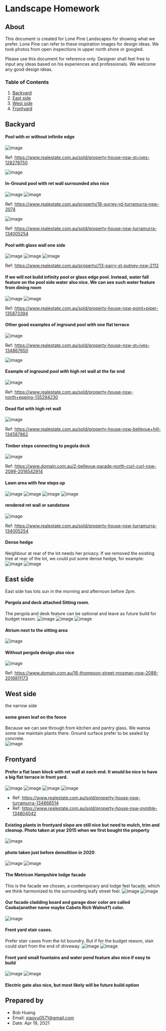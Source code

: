 # Landscape Homework

## About
This document is created for Lone Pine Landscapes for showing what we prefer. Lone Pine can refer to these inspiration images for design ideas. We took photos from open inspections in upper north shore or googled.

Please use this document for reference only. Designer shall feel free to input any ideas based on his experiences and professionals. We welcome any good design ideas.

### Table of Contents
1. [Backyard](#Backyard)
2. [East side](#East-side)
3. [West side](#West-side)
4. [Frontyard](#Frontyard)


## Backyard

#### Pool with or without infinite edge 
![image](backyard/backyard_1.jpg)

Ref: https://www.realestate.com.au/sold/property-house-nsw-st+ives-128278750

![image](backyard/backyard_2.jpg)

#### In-Ground pool with ret wall surrounded also nice
![image](backyard/backyard_3.jpg)
![image](backyard/backyard_8.jpg)

Ref: https://www.realestate.com.au/property/16-surrey-rd-turramurra-nsw-2074

![image](backyard/inground_pool_with_water_fall_feature.jpg)

Ref: https://www.realestate.com.au/sold/property-house-nsw-turramurra-134005254

#### Pool with glass wall one side
![image](backyard/pool_glass_wall_sample_1.jpg)
![image](backyard/pool_glass_wall_sample_2.jpg)
![image](backyard/pool_glass_wall_sample_3.jpg)

Ref: https://www.realestate.com.au/property//13-parry-st-putney-nsw-2112


#### If we will not build infinity pool or glass edge pool. Instead, water fall feature on the pool side water also nice. We can see such water feature from dining room
![image](backyard/pool_side_water_feature.jpg)
![image](backyard/pool_water_feature_2.jpg)

Ref: https://www.realestate.com.au/sold/property-house-nsw-point+piper-135873394


####  Other good examples of inground pool with one flat terrace
![image](backyard/inground_pool_with_terrace_lawn.jpg)

Ref: https://www.realestate.com.au/sold/property-house-nsw-st+ives-134867650

![image](backyard/inground_pool_with_ret_wall_2.jpg)

####  Example of inground pool with high ret wall at the far end
![image](backyard/inground_pool_with_ret_wall_3.jpg)

Ref: https://www.realestate.com.au/sold/property-house-nsw-north+epping-135294230

####  Dead flat with high ret wall
![image](backyard/dead_flat_backyard_with_high_ret_wall_1.jpg)

Ref: https://www.realestate.com.au/sold/property-house-nsw-bellevue+hill-134587862

####  Timber steps connecting to pegola deck
![image](backyard/backyard_9.jpg)

Ref: https://www.domain.com.au/2-bellevue-parade-north-curl-curl-nsw-2099-2016542914

####  Lawn area with few steps up
![image](backyard/backyard_4.jpg)
![image](backyard/backyard_5.jpg)
![image](backyard/backyard_6.jpg)
![image](backyard/backyard_7.jpg)


#### rendered ret wall or sandstone
![image](backyard/backyard_10.jpg)

Ref: https://www.realestate.com.au/sold/property-house-nsw-turramurra-134005254


####  Dense hedge
Neighbour at rear of the lot needs her privacy. If we removed the existing tree at rear of the lot, we could put some dense hedge, for example:
![image](dense_hedge/backyard_dense_hedge_1.jpg)
![image](dense_hedge/backyard_dense_hedge_2.jpg)



## East side
East side has lots sun in the morning and afternoon before 2pm.

####  Pergola and deck attached Sitting room.
The pergola and desk feature can be optional and leave as future build for budget reason.
![image](sitting_room_deck_and_pergola/sitting_room_deck_and_pergola_1.jpg)
![image](sitting_room_deck_and_pergola/sitting_room_deck_and_pergola_2.jpg)
![image](sitting_room_deck_and_pergola/sitting_room_deck_and_pergola_3.jpg)

####  Atrium next to the sitting area
![image](sitting_room_deck_and_pergola/sitting_area_atrium.jpg)

#### Without pergola design also nice
![image](sitting_room_deck_and_pergola/sitting_room_outside_with_no_pergola.jpg)

Ref: https://www.domain.com.au/16-thompson-street-mosman-nsw-2088-2016811173



## West side
the narrow side

#### some green leaf on the fence
Because we can see through from kitchen and pantry glass. We wanna some low maintain plants there. Ground surface prefer to be sealed by concrete.  
![image](west_side_the_narrow_side/west_side_the_narrow_side.jpg)


## Frontyard

#### Prefer a flat lawn block with ret wall at each end. It would be nice to have a big flat terrace in front yard.
![image](front_yard/front_yard_1_1.jpg)
![image](front_yard/front_yard_1_2.jpg)
![image](front_yard/front_yard_2_1.jpg)
![image](front_yard/front_yard_2_2.jpg)

  * Ref: https://www.realestate.com.au/sold/property-house-nsw-turramurra-134868514
  * Ref: https://www.realestate.com.au/sold/property-house-nsw-pymble-134804042


####  Existing plants in frontyard slope are still nice but need to mulch, trim and cleanup. Photo taken at year 2015 when we first bought the property
![image](front_yard/existing_front_yard_slope.jpg)

#### photo taken just before demolition in 2020
![image](front_yard/frontyard_2020_1.jpg)
![image](front_yard/frontyard_2020_2.jpg)


#### The Metricon Hampshire lodge facade
This is the facade we chosen, a contemporary and lodge feel facade, which we think harmonized to the surrounding leafy street feel. 
![image](front_yard/facade_1.jpg)
![image](front_yard/facade_2.jpg)

#### Our facade cladding board and garage door color are called Caoba(another name maybe Cabots Rich Walnut?) color.
![image](front_yard/caoba_color.jpg)


#### Front yard stair cases.
Prefer stair cases from the lot boundry. But if for the budget reason, stair could start from the end of driveway.
![image](front_yard/front_yard_stairs.png)
![image](front_yard/sloped-backyard-patio-contemporary-with-hillside-landscaping_outdoor-patio-and-backyard.jpg)

#### Front yard small fountains and water pond feature also nice if easy to build
![image](front_yard/water_pond_feature_1.jpg)
![image](front_yard/water_pond_feature_2.jpg)

#### Electric gate also nice, but most likely will be future build option

## Prepared by
- Bob Huang
- Email: xiaoyu0571@gmail.com
- Date: Apr 19, 2021

